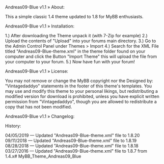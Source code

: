 Andreas09-Blue v1.1
» About:

This a simple classic 1.4 theme updated to 1.8 for MyBB enthusiasts.

Andreas09-Blue v1.1
» Installation:

1.) After downloading the Theme unpack it (with 7-Zip for example)
2.) Upload the contents of "Upload" into your forums main directory.
3.) Go to the Admin Control Panel under Themes > Import
4.) Search for the XML File titled "Andreas09-Blue-theme.xml" in the theme folder found on your computer and click the Button "Import Theme" this will upload the file from your computer to your forum.
5.) Now have fun with your forum!

Andreas09-Blue v1.1
» License:

You may not remove or change the MyBB copyright nor the Designed by: "Vintagedaddyo" statements in the footer of this theme's templates. You may use and modify this theme to your personal likings, but redistributing a modified version for download is prohibited, unless you have explicit written permission from "Vintagedaddyo", though you are allowed to redistribute a copy that has not been modified.

Andreas09-Blue v1.1
» Changelog:

History:

04/05/2019 — Updated "Andreas09-Blue-theme.xml" file to 1.8.20
09/11/2018 — Updated "Andreas09-Blue-theme.xml" file to 1.8.19
08/28/2018 — Updated "Andreas09-Blue-theme.xml" file to 1.8.18
03/27/2016 — Updated "Andreas09-Blue-theme.xml" file to 1.8.7 from 1.4.x# MyBB_Theme_Andreas09_Blue


